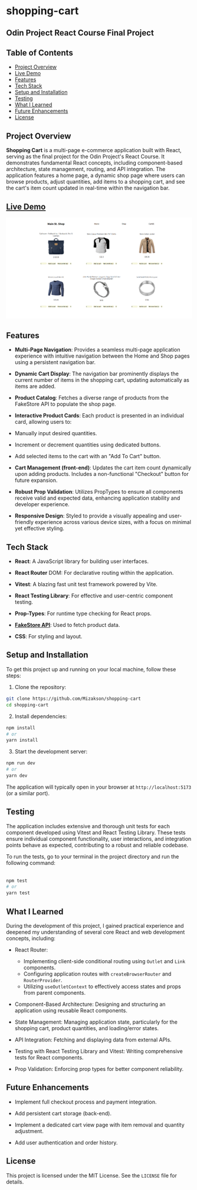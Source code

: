 # shopping-cart

## Odin Project React Course Final Project

## Table of Contents
* [Project Overview](#project-overview)
* [Live Demo](#live-demo)
* [Features](#features)
* [Tech Stack](#tech-stack)
* [Setup and Installation](#setup-and-installation)
* [Testing](#testing)
* [What I Learned](#what-i-learned)
* [Future Enhancements](#future-enhancements)
* [License](#license)

## Project Overview
__Shopping Cart__ is a multi-page e-commerce application built with React, serving as the final project for the Odin Project's React Course. It demonstrates fundamental React concepts, including component-based architecture, state management, routing, and API integration. The application features a home page, a dynamic shop page where users can browse products, adjust quantities, add items to a shopping cart, and see the cart's item count updated in real-time within the navigation bar.

## [Live Demo](https://mizakson-shopping-cart.netlify.app/)
![alt text](./src/images/shopping-cart-shop-page.png "Shop page image preview")

## Features
* __Multi-Page Navigation__: Provides a seamless multi-page application experience with intuitive navigation between the Home and Shop pages using a persistent navigation bar.

* __Dynamic Cart Display__: The navigation bar prominently displays the current number of items in the shopping cart, updating automatically as items are added.

* __Product Catalog__: Fetches a diverse range of products from the FakeStore API to populate the shop page.

* __Interactive Product Cards__: Each product is presented in an individual card, allowing users to:

* Manually input desired quantities.

* Increment or decrement quantities using dedicated buttons.

* Add selected items to the cart with an "Add To Cart" button.

* __Cart Management (front-end)__: Updates the cart item count dynamically upon adding products. Includes a non-functional "Checkout" button for future expansion.

* __Robust Prop Validation__: Utilizes PropTypes to ensure all components receive valid and expected data, enhancing application stability and developer experience.

* __Responsive Design__: Styled to provide a visually appealing and user-friendly experience across various device sizes, with a focus on minimal yet effective styling.

## Tech Stack
* __React__: A JavaScript library for building user interfaces.

* __React Router__ DOM: For declarative routing within the application.

* __Vitest__: A blazing fast unit test framework powered by Vite.

* __React Testing Library__: For effective and user-centric component testing.

* __Prop-Types__: For runtime type checking for React props.

* [__FakeStore API__](https://fakestoreapi.com/): Used to fetch product data.

* __CSS__: For styling and layout.

## Setup and Installation

To get this project up and running on your local machine, follow these steps:

1. Clone the repository:

``` bash
git clone https://github.com/Mizakson/shopping-cart
cd shopping-cart
```


2. Install dependencies:
``` bash 
npm install
# or
yarn install
```


3. Start the development server:

```bash 
npm run dev
# or
yarn dev
```

The application will typically open in your browser at `http://localhost:5173` (or a similar port).

## Testing
The application includes extensive and thorough unit tests for each component developed using Vitest and React Testing Library. These tests ensure individual component functionality, user interactions, and integration points behave as expected, contributing to a robust and reliable codebase.

To run the tests, go to your terminal in the project directory and run the following command: 


``` bash

npm test
# or
yarn test

```

## What I Learned
During the development of this project, I gained practical experience and deepened my understanding of several core React and web development concepts, including:

* React Router:
    * Implementing client-side conditional routing using `Outlet` and `Link` components.
    * Configuring application routes with `createBrowserRouter` and `RouterProvider`.
    * Utilizing `useOutletContext` to effectively access states and props from parent components.

* Component-Based Architecture: Designing and structuring an application using reusable React components.

* State Management: Managing application state, particularly for the shopping cart, product quantities, and loading/error states.

* API Integration: Fetching and displaying data from external APIs.

* Testing with React Testing Library and Vitest: Writing comprehensive tests for React components.

* Prop Validation: Enforcing prop types for better component reliability.

## Future Enhancements
* Implement full checkout process and payment integration.

* Add persistent cart storage (back-end).

* Implement a dedicated cart view page with item removal and quantity adjustment.

* Add user authentication and order history.

## License
This project is licensed under the MIT License. See the `LICENSE` file for details.

